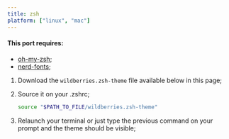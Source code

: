 ```yaml
---
title: zsh
platform: ["linux", "mac"]
---
```


#### This port requires:

- [oh-my-zsh](https://ohmyz.sh/);
- [nerd-fonts](https://www.nerdfonts.com/);

1. Download the `wildberries.zsh-theme` file available below in this page;
2. Source it on your .zshrc;

   ```bash
   source "$PATH_TO_FILE/wildberries.zsh-theme"
   ```

3. Relaunch your terminal or just type the previous command on your prompt and the theme should be visible;

<!--
1- TODO: Enable table layout rendering on the front-end

If you want to use the theme colors on other prompt layout, you can use the following ANSI escape codes to represent 256-colors:

  | Color   | Code |
  | ------- | ---- |
  | #900048 | 013  |
  | #00ffb7 | 014  |
  | #19002E | 016  |
  | #240041 | 053  |
  | #c79bff | 171  |
-->
